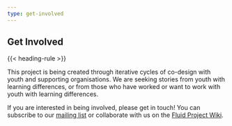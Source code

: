 ```yaml
---
type: get-involved
---
```

## Get Involved

{{< heading-rule >}}

This project is being created through iterative cycles of co-design with youth and supporting organisations. We are seeking stories from youth with learning differences, or from those who have worked or want to work with youth with learning differences.

If you are interested in being involved, please get in touch! You can subscribe to our [mailing list](https://lists.idrc.ocadu.ca/mailman/listinfo/sojustrepairit) or collaborate with us on the [Fluid Project Wiki](https://wiki.fluidproject.org/display/fluid/Social+Justice+Repair+Kit).
